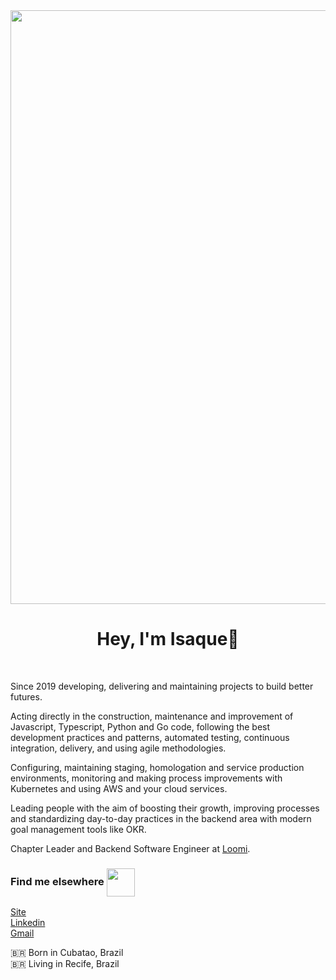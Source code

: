 <img align="center" width=950 src="https://media.giphy.com/media/C7RCCFdaixA3u/source.gif">
<h1 align="center"> Hey, I'm Isaque👋</h1> <br>

Since 2019 developing, delivering and maintaining projects to build better futures.

Acting directly in the construction, maintenance and improvement of Javascript, Typescript, Python and Go code, following the best development practices and patterns, automated testing, continuous integration, delivery, and using agile methodologies.

Configuring, maintaining staging, homologation and service production environments, monitoring and making process improvements with Kubernetes and using AWS and your cloud services.

Leading people with the aim of boosting their growth, improving processes and standardizing day-to-day practices in the backend area with modern goal management tools like OKR.

Chapter Leader and Backend Software Engineer at [Loomi](https://www.loomi.digital/).

### Find me elsewhere <img width="45" align="center" src="https://media3.giphy.com/media/Ur1ePKk5h82J2nKUmm/source.gif">
[Site](https://www.isaquediniz.com.br) <br>
[Linkedin](https://www.linkedin.com/in/isaque-diniz-a9460119b/) <br>
[Gmail](mailto:isaquetkz@gmail.com) <br>

🇧🇷 Born in Cubatao, Brazil <br>
🇧🇷 Living in Recife, Brazil <br>
